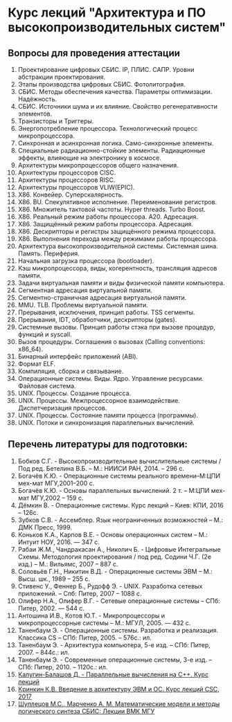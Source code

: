 # Курс лекций "Архитектура и ПО высокопроизводительных систем"

## Вопросы для проведения аттестации

1.	Проектирование цифровых СБИС. IP, ПЛИС. САПР. Уровни абстракции проектирования. 
2.	Этапы производства цифровых СБИС. Фотолитография.
3.	СБИС. Методы обеспечения качества. Параметры оптимизации. Надёжность.
4.	СБИС. Источники шума и их влияние. Свойство регенеративности элементов.
5.	Транзисторы и Триггеры.
6.	Энергопотребление процессора. Технологический процесс микропроцессора.
7.	Синхронная и асинхронная логика. Само-синхронные элементы. 
8.	Специальные радиационно-стойкие элементы. Радиационные эффекты, влияющие на электронику в космосе. 
9.	Архитектуры микропроцессоров общего назначения.
10.	Архитектуры процессоров CISC. 
11.	Архитектуры процессоров RISC. 
12.	Архитектуры процессоров VLIW(EPIC). 
13.	X86. Конвейер. Суперскалярность. 
14.	X86. BU. Спекулятивное исполнение. Переименование регистров.
15.	X86. Множитель тактовой частоты. Hyper threads. Turbo Boost.
16.	X86. Реальный режим работы процессора. A20. Адресация.
17.	X86. Защищённый режим работы процессора. Адресация.
18.	X86. Дескрипторы и регистры защищённого режима процессора.
19.	X86. Выполнения перехода между режимами работы процессора. 
20.	Архитектура высокопроизводительной системы. Системная шина. Память. Периферия. 
21.	Начальная загрузка процессора (bootloader). 
22.	Кэш микропроцессора, виды, когерентность, трансляция адресов памяти.
23.	Задачи виртуальная памяти и виды физической памяти компьютера.
24.	Сегментная адресация виртуальной памяти.
25.	Сегментно-страничная адресация виртуальной памяти.
26.	MMU. TLB. Проблемы виртуальной памяти.
27.	Прерывания, исключения, принцип работы. TSS сегменты.
28.	Прерывания, IDT, обработчики, дескрипторы (gates).
29.	Системные вызовы. Принцип работы стэка при вызове процедур, функций и syscall. 
30.	Вызов процедуры. Соглашения о вызовах (Calling conventions: x86_64).
31.	Бинарный интерфейс приложений (ABI).
32.	Формат ELF.
33.	Компиляция, сборка и связывание. 
34.	Операционные системы. Виды. Ядро. Управление ресурсами. Файловая система. 
35.	UNIX. Процессы. Создание процесса. 
36.	UNIX. Процессы. Межпроцессорное взаимодействие. Диспетчеризация процессов. 
37.	UNIX. Процессы. Состояние памяти процесса (программы). 
38.	UNIX. Потоки и синхронизация параллельных вычислений.


## Перечень литературы для подготовки:

1.	Бобков С.Г. - Высокопроизводительные вычислительные системы / Под ред. Бетелина В.Б. – М.: НИИСИ РАН, 2014. – 296 с.
2.	Богачёв К.Ю. - Операционные системы реального времени–М:ЦПИ мех-мат МГУ,2001–200 с.
3.	Богачёв К.Ю. - Основы параллельных вычислений. 2 т. – М:ЦПИ мех-мат МГУ,2002 – 159 с.
4.	Дёмкин В. - Операционные системы. Курс лекций – Киев: КПИ, 2016 – 126с.
5.	Зубков С.В. - Ассемблер. Язык неограниченных возможностей – М.: ДМК Пресс, 1999.
6.	Коньков К.А., Карпов В.Е. - Основы операционных систем – М.: Интуит НОУ, 2016. — 347 с.
7.	Рабаи Ж.М., Чандракасан A., Николич Б. - Цифровые Интегральные Схемы. Методология проектирования / под ред. Содини Ч.Г. (2е изд.) – М.: Вильямс, 2007 – 887 с.
8.	Соловьёв Г.Н., Никитин В.Д. - Операционные системы ЭВМ – М.: Высш. шк., 1989 – 255 с.
9.	Стивенс У., Феннер Б., Рудофф Э. - UNIX. Разработка сетевых приложений. – Спб: Питер, 2007 – 1088 с.
10.	Олифер Н.А., Олифер В.Г. - Сетевые операционные системы – СПб: Питер, 2002. — 544 с.
11.	Антошина И.В., Котов Ю.Т. - Микропроцессоры и микропроцессорные системы – M.: МГУЛ, 2005. — 432 с.
12.	Таненбаум Э. - Операционные системы. Разработка и реализация. Классика CS – СПб: Питер, 2005. – 576с.: ил.
13.	Таненбаум Э. - Архитектура компьютера, 5-е изд. – СПб: Питер, 2007. – 844с.: ил.
14.	Таненбаум Э. - Современные операционные системы, 3-е изд. – СПб: Питер, 2010. – 1120с.: ил.
15.	[Калугин-Балашов Д. - Параллельные вычисления на С++. Курс лекций](http://numeralis.ru/mnogopotochnoe-programmirovanie-na-yazyike-s-s-lektsiya-5-kalugin-balashov-dmitriy)
16.	[Кринкин К.В.  Введение в архитектуру ЭВМ и ОС. Курс лекций CSC, 2017](https://compscicenter.ru/teachers/10)
17.	[Шуплецов М.С., Марченко А. М. Математические модели и методы логического синтеза СБИС: Лекции ВМК МГУ](http://mk.cs.msu.ru/images/1/1e/Logic_synthesis_CMOS.pdf)

